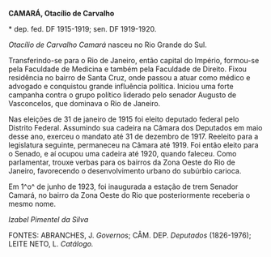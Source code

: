 **CAMARÁ, Otacílio de Carvalho**

\* dep. fed. DF 1915-1919; sen. DF 1919-1920.

*Otacílio de Carvalho Camará* nasceu no Rio Grande do Sul.

Transferindo-se para o Rio de Janeiro, então capital do Império,
formou-se pela Faculdade de Medicina e também pela Faculdade de Direito.
Fixou residência no bairro de Santa Cruz, onde passou a atuar como
médico e advogado e conquistou grande influência política. Iniciou uma
forte campanha contra o grupo político liderado pelo senador Augusto de
Vasconcelos, que dominava o Rio de Janeiro.

Nas eleições de 31 de janeiro de 1915 foi eleito deputado federal pelo
Distrito Federal. Assumindo sua cadeira na Câmara dos Deputados em maio
desse ano, exerceu o mandato até 31 de dezembro de 1917. Reeleito para a
legislatura seguinte, permaneceu na Câmara até 1919. Foi então eleito
para o Senado, e aí ocupou uma cadeira até 1920, quando faleceu. Como
parlamentar, trouxe verbas para os bairros da Zona Oeste do Rio de
Janeiro, favorecendo o desenvolvimento urbano do subúrbio carioca.

Em 1^o^ de junho de 1923, foi inaugurada a estação de trem Senador
Camará, no bairro da Zona Oeste do Rio que posteriormente receberia o
mesmo nome.

*Izabel Pimentel da Silva*

FONTES: ABRANCHES, J. *Governos*; CÂM. DEP. *Deputados* (1826-1976);
LEITE NETO, L. *Catálogo.*
